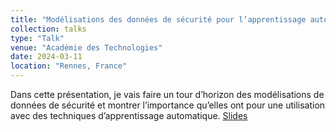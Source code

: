```yaml
---
title: "Modélisations des données de sécurité pour l’apprentissage automatique"
collection: talks
type: "Talk"
venue: "Académie des Technologies"
date: 2024-03-11
location: "Rennes, France"
---
```


Dans cette présentation, je vais faire un tour d’horizon des modélisations de données de sécurité et montrer l’importance qu’elles ont pour une utilisation avec des techniques d’apprentissage automatique. [Slides](https://pfgimenez.fr/files/academie-techno.pdf)
